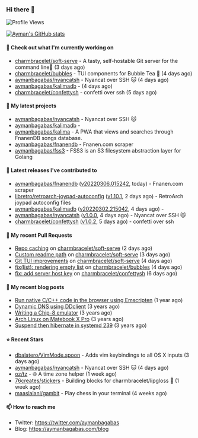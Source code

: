 ### Hi there 👋

![Profile Views](https://komarev.com/ghpvc/?username=aymanbagabas&label=PROFILE+VIEWS)

[![Ayman's GitHub stats](https://github-readme-stats.vercel.app/api?username=aymanbagabas&count_private=true&show_icons=true)](https://github.com/anuraghazra/github-readme-stats)

#### 👷 Check out what I'm currently working on

- [charmbracelet/soft-serve](https://github.com/charmbracelet/soft-serve) - A tasty, self-hostable Git server for the command line🍦 (3 days ago)
- [charmbracelet/bubbles](https://github.com/charmbracelet/bubbles) - TUI components for Bubble Tea 🍡 (4 days ago)
- [aymanbagabas/nyancatsh](https://github.com/aymanbagabas/nyancatsh) - Nyancat over SSH 🐱 (4 days ago)
- [aymanbagabas/kalimadb](https://github.com/aymanbagabas/kalimadb) -  (4 days ago)
- [charmbracelet/confettysh](https://github.com/charmbracelet/confettysh) - confetti over ssh (5 days ago)

#### 🌱 My latest projects

- [aymanbagabas/nyancatsh](https://github.com/aymanbagabas/nyancatsh) - Nyancat over SSH 🐱
- [aymanbagabas/kalimadb](https://github.com/aymanbagabas/kalimadb) - 
- [aymanbagabas/kalima](https://github.com/aymanbagabas/kalima) - A PWA that views and searches through FnanenDB songs database.
- [aymanbagabas/fnanendb](https://github.com/aymanbagabas/fnanendb) - Fnanen.com scraper
- [aymanbagabas/fss3](https://github.com/aymanbagabas/fss3) - FSS3 is an S3 filesystem abstraction layer for Golang

#### 🔭 Latest releases I've contributed to

- [aymanbagabas/fnanendb](https://github.com/aymanbagabas/fnanendb) ([v20220306.015242](https://github.com/aymanbagabas/fnanendb/releases/tag/v20220306.015242), today) - Fnanen.com scraper
- [libretro/retroarch-joypad-autoconfig](https://github.com/libretro/retroarch-joypad-autoconfig) ([v1.10.1](https://github.com/libretro/retroarch-joypad-autoconfig/releases/tag/v1.10.1), 2 days ago) - RetroArch joypad autoconfig files
- [aymanbagabas/kalimadb](https://github.com/aymanbagabas/kalimadb) ([v20220302.215042](https://github.com/aymanbagabas/kalimadb/releases/tag/v20220302.215042), 4 days ago) - 
- [aymanbagabas/nyancatsh](https://github.com/aymanbagabas/nyancatsh) ([v1.0.0](https://github.com/aymanbagabas/nyancatsh/releases/tag/v1.0.0), 4 days ago) - Nyancat over SSH 🐱
- [charmbracelet/confettysh](https://github.com/charmbracelet/confettysh) ([v1.0.2](https://github.com/charmbracelet/confettysh/releases/tag/v1.0.2), 5 days ago) - confetti over ssh

#### 🔨 My recent Pull Requests

- [Repo caching](https://github.com/charmbracelet/soft-serve/pull/102) on [charmbracelet/soft-serve](https://github.com/charmbracelet/soft-serve) (2 days ago)
- [Custom readme path](https://github.com/charmbracelet/soft-serve/pull/98) on [charmbracelet/soft-serve](https://github.com/charmbracelet/soft-serve) (3 days ago)
- [Git TUI improvements](https://github.com/charmbracelet/soft-serve/pull/97) on [charmbracelet/soft-serve](https://github.com/charmbracelet/soft-serve) (4 days ago)
- [fix(list): rendering empty list](https://github.com/charmbracelet/bubbles/pull/123) on [charmbracelet/bubbles](https://github.com/charmbracelet/bubbles) (4 days ago)
- [fix: add server host key](https://github.com/charmbracelet/confettysh/pull/6) on [charmbracelet/confettysh](https://github.com/charmbracelet/confettysh) (6 days ago)

#### 📜 My recent blog posts

- [Run native C/C&#43;&#43; code in the browser using Emscripten](https://aymanbagabas.com/blog/2020/11/18/run-native-c-c&#43;&#43;-code-in-the-browser-using-emscripten.html) (1 year ago)
- [Dynamic DNS using DDclient](https://aymanbagabas.com/blog/2019/02/16/dynamic-dns-using-ddclient.html) (3 years ago)
- [Writing a Chip-8 emulator](https://aymanbagabas.com/blog/2018/09/17/chip-8-emulator.html) (3 years ago)
- [Arch Linux on Matebook X Pro](https://aymanbagabas.com/blog/2018/07/23/archlinux-on-matebook-x-pro.html) (3 years ago)
- [Suspend then hibernate in systemd 239](https://aymanbagabas.com/blog/2018/07/18/suspend-then-hibernate.html) (3 years ago)

#### ⭐ Recent Stars

- [dbalatero/VimMode.spoon](https://github.com/dbalatero/VimMode.spoon) - Adds vim keybindings to all OS X inputs (3 days ago)
- [aymanbagabas/nyancatsh](https://github.com/aymanbagabas/nyancatsh) - Nyancat over SSH 🐱 (4 days ago)
- [oz/tz](https://github.com/oz/tz) - 🌐 A time zone helper (1 week ago)
- [76creates/stickers](https://github.com/76creates/stickers) - Building blocks for charmbracelet/lipgloss 👾 (1 week ago)
- [maaslalani/gambit](https://github.com/maaslalani/gambit) - Play chess in your terminal (4 weeks ago)

#### 📫 How to reach me

- Twitter: https://twitter.com/aymanbagabas
- Blog: https://aymanbagabas.com/blog
